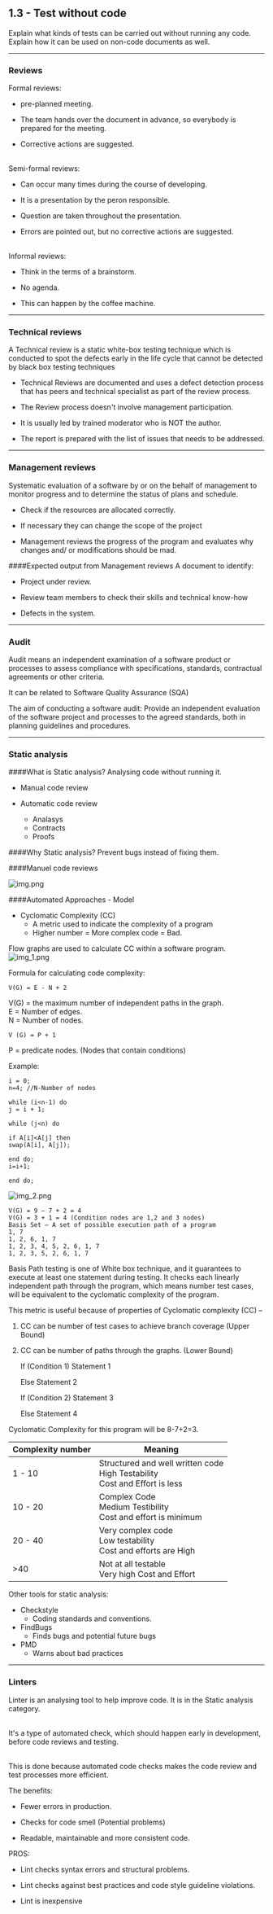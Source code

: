 ## 1.3 - Test without code
Explain what kinds of tests can be carried out without running any code. 
Explain how it can be used on non-code documents as well.
***
### Reviews
Formal reviews: 

- pre-planned meeting. 


- The team hands over the document in advance, so everybody is prepared for the meeting.


- Corrective actions are suggested.

\
Semi-formal reviews:

- Can occur many times during the course of developing.


- It is a presentation by the peron responsible.


- Question are taken throughout the presentation.


- Errors are pointed out, but no corrective actions are suggested.

\
Informal reviews:

- Think in the terms of a brainstorm.


- No agenda.


- This can happen by the coffee machine.

***
### Technical reviews
A Technical review is a static white-box testing technique which is conducted to spot the defects early in the life 
cycle that cannot be detected by black box testing techniques


- Technical Reviews are documented and uses a defect detection process that has peers and technical specialist as part of the review process.


- The Review process doesn't involve management participation.


- It is usually led by trained moderator who is NOT the author.


- The report is prepared with the list of issues that needs to be addressed.



***
### Management reviews
Systematic evaluation of a software by or on the behalf of management to monitor progress and to determine 
the status of plans and schedule.



- Check if the resources are allocated correctly.


- If necessary they can change the scope of the project


- Management reviews the progress of the program and evaluates why changes and/ or modifications
  should be mad.

####Expected output from Management reviews
A document to identify:
- Project under review.


- Review team members to check their skills and technical know-how


- Defects in the system.

***
### Audit
Audit means an independent examination of a software product or processes to assess compliance with specifications, 
standards, contractual agreements or other criteria.

It can be related to Software Quality Assurance (SQA)

The aim of conducting a software audit:
Provide an independent evaluation of the software project and processes to the agreed standards, 
both in planning guidelines and procedures.

***
### Static analysis
####What is Static analysis?
Analysing code without running it.

- Manual code review


- Automatic code review
  - Analasys
  - Contracts
  - Proofs
  
    
####Why Static analysis?
Prevent bugs instead of fixing them.


####Manuel code reviews

![img.png](Images/ManuelReview.png)

####Automated Approaches - Model
- Cyclomatic Complexity (CC)
  - A metric used to indicate the complexity of a program
  - Higher number = More complex code = Bad.

Flow graphs are used to calculate CC within a software program.
![img_1.png](Images/img_1.png)

Formula for calculating code complexity:

    V(G) = E - N + 2
V(G) = the maximum number of independent paths in the graph.\
E = Number of edges.\
N = Number of nodes.

    V (G) = P + 1
P = predicate nodes. (Nodes that contain conditions)

Example:
    
    i = 0;
    n=4; //N-Number of nodes
    
    while (i<n-1) do
    j = i + 1;
    
    while (j<n) do
    
    if A[i]<A[j] then
    swap(A[i], A[j]);
    
    end do;
    i=i+1;
    
    end do;
![img_2.png](Images/img_2.png)


    V(G) = 9 – 7 + 2 = 4
    V(G) = 3 + 1 = 4 (Condition nodes are 1,2 and 3 nodes)
    Basis Set – A set of possible execution path of a program
    1, 7
    1, 2, 6, 1, 7
    1, 2, 3, 4, 5, 2, 6, 1, 7
    1, 2, 3, 5, 2, 6, 1, 7


Basis Path testing is one of White box technique, and it guarantees to execute at least one statement during testing.
It checks each linearly independent path through the program, which means number test cases, will be equivalent
to the cyclomatic complexity of the program.

This metric is useful because of properties of Cyclomatic complexity (CC) –

1. CC can be number of test cases to achieve branch coverage (Upper Bound)
2. CC can be number of paths through the graphs. (Lower Bound)


    If (Condition 1)
    Statement 1
    
    Else
    Statement 2
    
    If (Condition 2)
    Statement 3
    
    Else
    Statement 4

Cyclomatic Complexity for this program will be 8-7+2=3.

| Complexity number | Meaning                                                                          |
|-------------------|----------------------------------------------------------------------------------|
| 1 - 10            | Structured and well written code<br>High Testability <br>Cost and Effort is less |
| 10 - 20           | Complex Code <br>Medium Testibility <br>Cost and effort is minimum               |
| 20 - 40           | Very complex code <br>Low testability <br>Cost and efforts are High              |
| >40               | Not at all testable <br>Very high Cost and Effort                                |


Other tools for static analysis:
- Checkstyle
  - Coding standards and conventions.
- FindBugs
  - Finds bugs and potential future bugs
- PMD
  - Warns about bad practices
***
### Linters
Linter is an analysing tool to help improve code. It is in the Static analysis category. 

\
It's a type of automated check, which should happen early in development, before code reviews and testing.

\
This is done because automated code checks makes the code review and test processes more efficient.

The benefits:

- Fewer errors in production.

- Checks for code smell (Potential problems)

- Readable, maintainable and more consistent code.


PROS:
- Lint checks syntax errors and structural problems.

- Lint checks against best practices and code style guideline violations.

- Lint is inexpensive 

